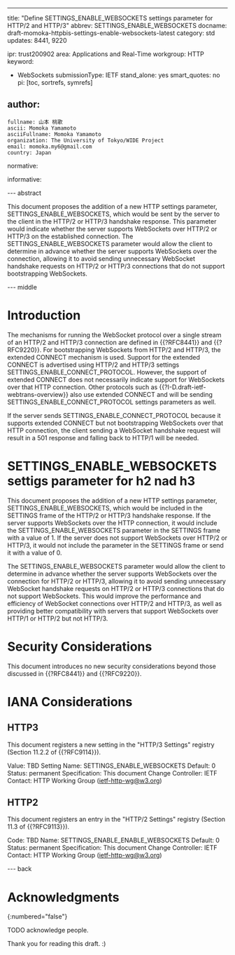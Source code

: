 ---
title: "Define SETTINGS_ENABLE_WEBSOCKETS settings parameter for HTTP/2 and HTTP/3"
abbrev: SETTINGS_ENABLE_WEBSOCKETS
docname: draft-momoka-httpbis-settings-enable-websockets-latest
category: std
updates: 8441, 9220

ipr: trust200902
area: Applications and Real-Time
workgroup: HTTP
keyword:
  - WebSockets
submissionType:
  IETF
stand_alone: yes
smart_quotes: no
pi: [toc, sortrefs, symrefs]

author:
 -
    fullname: 山本 桃歌
    ascii: Momoka Yamamoto
    asciiFullname: Momoka Yamamoto
    organization: The University of Tokyo/WIDE Project
    email: momoka.my6@gmail.com
    country: Japan



normative:




informative:




--- abstract

This document proposes the addition of a new HTTP settings parameter, SETTINGS_ENABLE_WEBSOCKETS, which would be sent by the server to the client in the HTTP/2 or HTTP/3 handshake response. This parameter would indicate whether the server supports WebSockets over HTTP/2 or HTTP/3 on the established connection. The SETTINGS_ENABLE_WEBSOCKETS parameter would allow the client to determine in advance whether the server supports WebSockets over the connection, allowing it to avoid sending unnecessary WebSocket handshake requests on HTTP/2 or HTTP/3 connections that do not support bootstrapping WebSockets.


--- middle

# Introduction

The mechanisms for running the WebSocket protocol over a single stream of an HTTP/2 and HTTP/3 connection are defined in {{?RFC8441}} and {{?RFC9220}}. For bootstrapping WebSockets from HTTP/2 and HTTP/3, the extended CONNECT mechanism is used. Support for the extended CONNECT is advertised using HTTP/2 and HTTP/3 settings SETTINGS_ENABLE_CONNECT_PROTOCOL. However, the support of extended CONNECT does not necessarily indicate support for WebSockets over that HTTP connection. Other protocols such as {{?I-D.draft-ietf-webtrans-overview}} also use extended CONNECT and will be sending SETTINGS_ENABLE_CONNECT_PROTOCOL settings parameters as well.

If the server sends SETTINGS_ENABLE_CONNECT_PROTOCOL because it supports extended CONNECT but not bootstrapping WebSockets over that HTTP connection, the client sending a WebSocket handshake request will result in a 501 response and falling back to HTTP/1 will be needed.


# SETTINGS_ENABLE_WEBSOCKETS settigs parameter for h2 nad h3
This document proposes the addition of a new HTTP settings parameter, SETTINGS_ENABLE_WEBSOCKETS, which would be included in the SETTINGS frame of the HTTP/2 or HTTP/3 handshake response. If the server supports WebSockets over the HTTP connection, it would include the SETTINGS_ENABLE_WEBSOCKETS parameter in the SETTINGS frame with a value of 1. If the server does not support WebSockets over HTTP/2 or HTTP/3, it would not include the parameter in the SETTINGS frame or send it with a value of 0.

The SETTINGS_ENABLE_WEBSOCKETS parameter would allow the client to determine in advance whether the server supports WebSockets over the connection for HTTP/2 or HTTP/3, allowing it to avoid sending unnecessary WebSocket handshake requests on HTTP/2 or HTTP/3 connections that do not support WebSockets. This would improve the performance and efficiency of WebSocket connections over HTTP/2 and HTTP/3, as well as providing better compatibility with servers that support WebSockets over HTTP/1 or HTTP/2 but not HTTP/3.


# Security Considerations

This document introduces no new security considerations beyond those discussed in {{?RFC8441}} and {{?RFC9220}}.

# IANA Considerations

## HTTP3
This document registers a new setting in the "HTTP/3 Settings" registry (Section 11.2.2 of {{?RFC9114}}).

Value: TBD
Setting Name: SETTINGS_ENABLE_WEBSOCKETS
Default: 0
Status: permanent
Specification: This document
Change Controller: IETF
Contact: HTTP Working Group (ietf-http-wg@w3.org)

## HTTP2
This document registers an entry in the "HTTP/2 Settings" registry (Section 11.3 of {{?RFC9113}}).

Code: TBD
Name: SETTINGS_ENABLE_ENABLE_WEBSOCKETS
Default: 0
Status: permanent
Specification: This document
Change Controller: IETF
Contact: HTTP Working Group (ietf-http-wg@w3.org)

--- back

# Acknowledgments
{:numbered="false"}

TODO acknowledge people.

Thank you for reading this draft. :)
